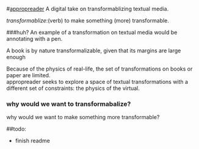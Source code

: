 #[appropreader](http://appropreader.sean.lee.mx)
A digital take on transformablizing textual media.

*transformablize*:(verb) to make something (more) transformable.

###huh?
An example of a transformation on textual media would be annotating with a pen.

A book is by nature transformalizable, given that its margins are large enough

Because of the physics of real-life, the set of transformations on books or paper are limited.
<br>
appropreader seeks to explore a space of textual transformations with a different set of constraints: the physics of the virtual.

### why would we want to transformabalize?
why would we want to make something more transformable?

##todo:
- finish readme

